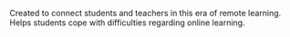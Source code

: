 Created to connect students and teachers in this era of remote learning.
Helps students cope with difficulties regarding online learning.

